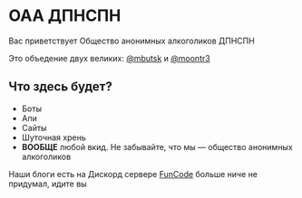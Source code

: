 # ОАА ДПНСПН

Вас приветствует Общество анонимных алкоголиков ДПНСПН

Это объедение двух великих: [@mbutsk](https://github.com/mbutsk) и [@moontr3](https://github.com/moontr3)

## Что здесь будет?

* Боты
* Апи
* Сайты
* Шуточная хрень
* **ВООБЩЕ** любой вкид. Не забывайте, что мы — общество анонимных алкоголиков

Наши блоги есть на Дискорд сервере [FunCode](https://discord.gg/K3gdeGsPVP)
больше ниче не придумал, идите вы
